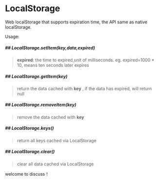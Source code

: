 # LocalStorage
Web localStorage that supports expiration time, the API same as native localStorage.

Usage:

##### ## LocalStorage.setItem(key,data,expired)
> <b>expired</b>: the time to expired,unit of milliseconds. eg. expired=1000 * 10, means ten seconds later expires 

##### ## LocalStorage.getItem(key)
> return the data cached with **key** , if the data has expired, will return null
  
  
##### ## LocalStorage.removeItem(key)
> remove the data cached with **key** 
  
    
##### ## LocalStorage.keys()
> return all keys cached via LocalStorage
  
    
##### ## LocalStorage.clear()
> clear all data cached via LocalStorage
  
  
welcome to discuss！
  

  
  
